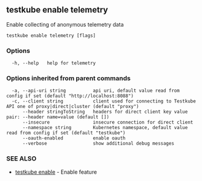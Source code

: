 
<head>
  <meta name="og:type" content="reference-doc" />
</head>

## testkube enable telemetry

Enable collecting of anonymous telemetry data

```
testkube enable telemetry [flags]
```

### Options

```
  -h, --help   help for telemetry
```

### Options inherited from parent commands

```
  -a, --api-uri string          api uri, default value read from config if set (default "http://localhost:8088")
  -c, --client string           client used for connecting to Testkube API one of proxy|direct|cluster (default "proxy")
      --header stringToString   headers for direct client key value pair: --header name=value (default [])
      --insecure                insecure connection for direct client
      --namespace string        Kubernetes namespace, default value read from config if set (default "testkube")
      --oauth-enabled           enable oauth
      --verbose                 show additional debug messages
```

### SEE ALSO

* [testkube enable](testkube_enable.md)	 - Enable feature

